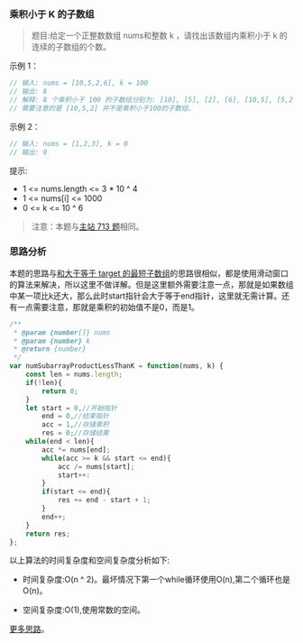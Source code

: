 ### 乘积小于 K 的子数组

> 题目:给定一个正整数数组 nums和整数 k ，请找出该数组内乘积小于 k 的连续的子数组的个数。


示例 1：

```js
// 输入: nums = [10,5,2,6], k = 100
// 输出: 8
// 解释: 8 个乘积小于 100 的子数组分别为: [10], [5], [2], [6], [10,5], [5,2], [2,6], [5,2,6]。
// 需要注意的是 [10,5,2] 并不是乘积小于100的子数组。
```

示例 2：

```js
// 输入: nums = [1,2,3], k = 0
// 输出: 0
```

提示:

* 1 <= nums.length <= 3 * 10 ^ 4
* 1 <= nums[i] <= 1000
* 0 <= k <= 10 ^ 6

> 注意：本题与[主站 713 题](https://leetcode-cn.com/problems/subarray-product-less-than-k/ )相同。

### 思路分析

本题的思路与[和大于等于 target 的最短子数组](/codes/2/minSubArrayLen.md)的思路很相似，都是使用滑动窗口的算法来解决，所以这里不做详解。但是这里额外需要注意一点，那就是如果数组中某一项比k还大，那么此时start指针会大于等于end指针，这里就无需计算。还有一点需要注意，那就是乘积的初始值不是0，而是1。

```js
/**
 * @param {number[]} nums
 * @param {number} k
 * @return {number}
 */
var numSubarrayProductLessThanK = function(nums, k) {
    const len = nums.length;
    if(!len){
        return 0;
    }
    let start = 0,//开始指针
        end = 0,//结束指针
        acc = 1,//存储乘积
        res = 0;//存储结果
    while(end < len){
        acc *= nums[end];
        while(acc >= k && start <= end){
            acc /= nums[start];
            start++:
        }
        if(start <= end){
            res += end - start + 1;
        }
        end++;
    }
    return res;
};
```

以上算法的时间复杂度和空间复杂度分析如下:

* 时间复杂度:O(n ^ 2)。最坏情况下第一个while循环使用O(n),第二个循环也是O(n)。

* 空间复杂度:O(1),使用常数的空间。

[更多思路](https://leetcode-cn.com/problems/ZVAVXX/solution/jian-zhi-offerii009cheng-ji-xiao-yu-kde-q158e/)。
